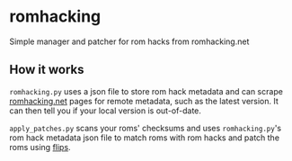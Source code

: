# romhacking
Simple manager and patcher for rom hacks from romhacking.net
## How it works
`romhacking.py` uses a json file to store rom hack metadata and can scrape [romhacking.net](https://romhacking.net) pages for remote metadata, such as the latest version. It can then tell you if your local version is out-of-date.

`apply_patches.py` scans your roms' checksums and uses `romhacking.py`'s rom hack metadata json file to match roms with rom hacks and patch the roms using [flips](https://github.com/Alcaro/Flips).
